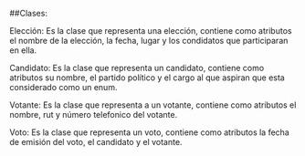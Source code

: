 ##Clases:

Elección: Es la clase que representa una elección, contiene como atributos el nombre de la elección, la fecha, lugar y los condidatos que participaran en ella.

Candidato: Es la clase que representa un candidato, contiene como atributos su nombre, el partido político y el cargo al que aspiran que esta considerado como un enum.

Votante: Es la clase que representa a un votante, contiene como atributos el nombre, rut y número telefonico del votante. 

Voto: Es la clase que representa un voto, contiene como atributos la fecha de emisión del voto, el candidato y el votante.

